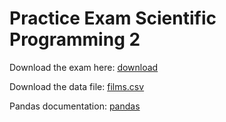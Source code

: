 # Practice Exam Scientific Programming 2

Download the exam here: [download](sp2-practice-exam.pdf)

Download the data file: [films.csv](https://raw.githubusercontent.com/spcourse/exam-tests/main/data/films.csv)

Pandas documentation: [pandas](https://pandas.pydata.org/docs/index.html)
